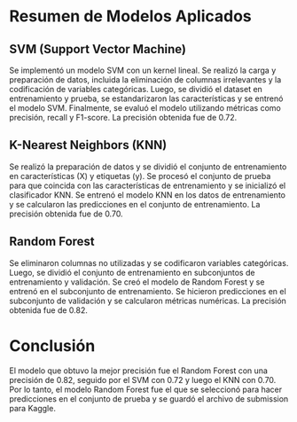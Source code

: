 # Resumen de Modelos Aplicados

## SVM (Support Vector Machine)
Se implementó un modelo SVM con un kernel lineal. Se realizó la carga y preparación de datos, incluida la eliminación de columnas irrelevantes y la codificación de variables categóricas. Luego, se dividió el dataset en entrenamiento y prueba, se estandarizaron las características y se entrenó el modelo SVM. Finalmente, se evaluó el modelo utilizando métricas como precisión, recall y F1-score. La precisión obtenida fue de 0.72.

## K-Nearest Neighbors (KNN)
Se realizó la preparación de datos y se dividió el conjunto de entrenamiento en características (X) y etiquetas (y). Se procesó el conjunto de prueba para que coincida con las características de entrenamiento y se inicializó el clasificador KNN. Se entrenó el modelo KNN en los datos de entrenamiento y se calcularon las predicciones en el conjunto de entrenamiento. La precisión obtenida fue de 0.70.

## Random Forest
Se eliminaron columnas no utilizadas y se codificaron variables categóricas. Luego, se dividió el conjunto de entrenamiento en subconjuntos de entrenamiento y validación. Se creó el modelo de Random Forest y se entrenó en el subconjunto de entrenamiento. Se hicieron predicciones en el subconjunto de validación y se calcularon métricas numéricas. La precisión obtenida fue de 0.82.

# Conclusión
El modelo que obtuvo la mejor precisión fue el Random Forest con una precisión de 0.82, seguido por el SVM con 0.72 y luego el KNN con 0.70. Por lo tanto, el modelo Random Forest fue el que se seleccionó para hacer predicciones en el conjunto de prueba y se guardó el archivo de submission para Kaggle.

